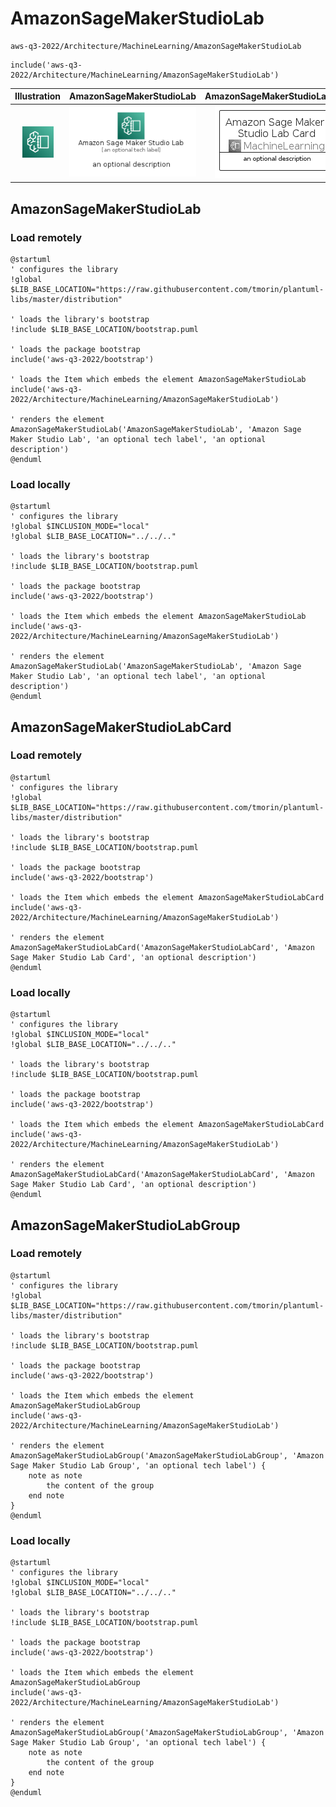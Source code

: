 # AmazonSageMakerStudioLab


```text
aws-q3-2022/Architecture/MachineLearning/AmazonSageMakerStudioLab
```

```text
include('aws-q3-2022/Architecture/MachineLearning/AmazonSageMakerStudioLab')
```



| Illustration | AmazonSageMakerStudioLab | AmazonSageMakerStudioLabCard | AmazonSageMakerStudioLabGroup |
| :---: | :---: | :---: | :---: |
| ![illustration for Illustration](../../../aws-q3-2022/Architecture/MachineLearning/AmazonSageMakerStudioLab.png) | ![illustration for AmazonSageMakerStudioLab](../../../aws-q3-2022/Architecture/MachineLearning/AmazonSageMakerStudioLab.Local.png) | ![illustration for AmazonSageMakerStudioLabCard](../../../aws-q3-2022/Architecture/MachineLearning/AmazonSageMakerStudioLabCard.Local.png) | ![illustration for AmazonSageMakerStudioLabGroup](../../../aws-q3-2022/Architecture/MachineLearning/AmazonSageMakerStudioLabGroup.Local.png) |




## AmazonSageMakerStudioLab

### Load remotely
```plantuml
@startuml
' configures the library
!global $LIB_BASE_LOCATION="https://raw.githubusercontent.com/tmorin/plantuml-libs/master/distribution"

' loads the library's bootstrap
!include $LIB_BASE_LOCATION/bootstrap.puml

' loads the package bootstrap
include('aws-q3-2022/bootstrap')

' loads the Item which embeds the element AmazonSageMakerStudioLab
include('aws-q3-2022/Architecture/MachineLearning/AmazonSageMakerStudioLab')

' renders the element
AmazonSageMakerStudioLab('AmazonSageMakerStudioLab', 'Amazon Sage Maker Studio Lab', 'an optional tech label', 'an optional description')
@enduml
```

### Load locally
```plantuml
@startuml
' configures the library
!global $INCLUSION_MODE="local"
!global $LIB_BASE_LOCATION="../../.."

' loads the library's bootstrap
!include $LIB_BASE_LOCATION/bootstrap.puml

' loads the package bootstrap
include('aws-q3-2022/bootstrap')

' loads the Item which embeds the element AmazonSageMakerStudioLab
include('aws-q3-2022/Architecture/MachineLearning/AmazonSageMakerStudioLab')

' renders the element
AmazonSageMakerStudioLab('AmazonSageMakerStudioLab', 'Amazon Sage Maker Studio Lab', 'an optional tech label', 'an optional description')
@enduml
```

## AmazonSageMakerStudioLabCard

### Load remotely
```plantuml
@startuml
' configures the library
!global $LIB_BASE_LOCATION="https://raw.githubusercontent.com/tmorin/plantuml-libs/master/distribution"

' loads the library's bootstrap
!include $LIB_BASE_LOCATION/bootstrap.puml

' loads the package bootstrap
include('aws-q3-2022/bootstrap')

' loads the Item which embeds the element AmazonSageMakerStudioLabCard
include('aws-q3-2022/Architecture/MachineLearning/AmazonSageMakerStudioLab')

' renders the element
AmazonSageMakerStudioLabCard('AmazonSageMakerStudioLabCard', 'Amazon Sage Maker Studio Lab Card', 'an optional description')
@enduml
```

### Load locally
```plantuml
@startuml
' configures the library
!global $INCLUSION_MODE="local"
!global $LIB_BASE_LOCATION="../../.."

' loads the library's bootstrap
!include $LIB_BASE_LOCATION/bootstrap.puml

' loads the package bootstrap
include('aws-q3-2022/bootstrap')

' loads the Item which embeds the element AmazonSageMakerStudioLabCard
include('aws-q3-2022/Architecture/MachineLearning/AmazonSageMakerStudioLab')

' renders the element
AmazonSageMakerStudioLabCard('AmazonSageMakerStudioLabCard', 'Amazon Sage Maker Studio Lab Card', 'an optional description')
@enduml
```

## AmazonSageMakerStudioLabGroup

### Load remotely
```plantuml
@startuml
' configures the library
!global $LIB_BASE_LOCATION="https://raw.githubusercontent.com/tmorin/plantuml-libs/master/distribution"

' loads the library's bootstrap
!include $LIB_BASE_LOCATION/bootstrap.puml

' loads the package bootstrap
include('aws-q3-2022/bootstrap')

' loads the Item which embeds the element AmazonSageMakerStudioLabGroup
include('aws-q3-2022/Architecture/MachineLearning/AmazonSageMakerStudioLab')

' renders the element
AmazonSageMakerStudioLabGroup('AmazonSageMakerStudioLabGroup', 'Amazon Sage Maker Studio Lab Group', 'an optional tech label') {
    note as note
        the content of the group
    end note
}
@enduml
```

### Load locally
```plantuml
@startuml
' configures the library
!global $INCLUSION_MODE="local"
!global $LIB_BASE_LOCATION="../../.."

' loads the library's bootstrap
!include $LIB_BASE_LOCATION/bootstrap.puml

' loads the package bootstrap
include('aws-q3-2022/bootstrap')

' loads the Item which embeds the element AmazonSageMakerStudioLabGroup
include('aws-q3-2022/Architecture/MachineLearning/AmazonSageMakerStudioLab')

' renders the element
AmazonSageMakerStudioLabGroup('AmazonSageMakerStudioLabGroup', 'Amazon Sage Maker Studio Lab Group', 'an optional tech label') {
    note as note
        the content of the group
    end note
}
@enduml
```

